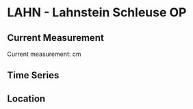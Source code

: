 # LAHN - Lahnstein Schleuse OP

## Current Measurement

Current measurement: <Value topic="rivers/pegel-online/LAHN/Lahnstein_Schleuse_OP/measurementValue"/> cm

## Time Series

<TimeSeries topic="rivers/pegel-online/LAHN/Lahnstein_Schleuse_OP/measurementValue" period="week" />

## Location

<WorldMap>
  <Marker lat="50.30789412970018" lon="7.616499730373" labelTopic="rivers/pegel-online/LAHN/Lahnstein_Schleuse_OP" />
</WorldMap>
